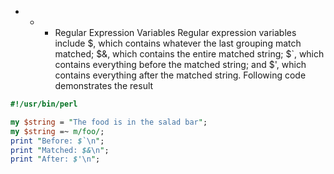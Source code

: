 - - - Regular Expression Variables
Regular expression variables include $, which contains whatever the last grouping match matched; $&, which contains the entire matched string; $`, which contains everything before the matched string; and $', which contains everything after the matched string. Following code demonstrates the result

```perl
#!/usr/bin/perl

my $string = "The food is in the salad bar";
my $string =~ m/foo/;
print "Before: $`\n";
print "Matched: $&\n";
print "After: $'\n";
```
